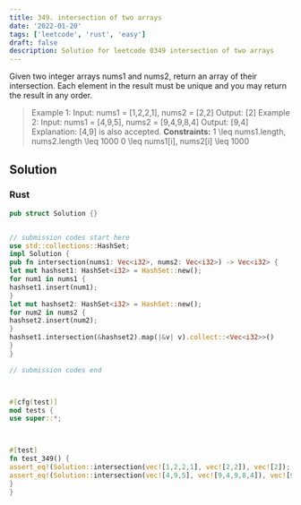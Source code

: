 ```yaml
---
title: 349. intersection of two arrays
date: '2022-01-20'
tags: ['leetcode', 'rust', 'easy']
draft: false
description: Solution for leetcode 0349 intersection of two arrays
---
```




Given two integer arrays nums1 and nums2, return an array of their intersection. Each element in the result must be unique and you may return the result in any order.



>   Example 1:
>   Input: nums1 <TeX>=</TeX> [1,2,2,1], nums2 <TeX>=</TeX> [2,2]
>   Output: [2]
>   Example 2:
>   Input: nums1 <TeX>=</TeX> [4,9,5], nums2 <TeX>=</TeX> [9,4,9,8,4]
>   Output: [9,4]
>   Explanation: [4,9] is also accepted.
**Constraints:**
>   	1 <TeX>\leq</TeX> nums1.length, nums2.length <TeX>\leq</TeX> 1000
>   	0 <TeX>\leq</TeX> nums1[i], nums2[i] <TeX>\leq</TeX> 1000


## Solution


### Rust
```rust
pub struct Solution {}


// submission codes start here
use std::collections::HashSet;
impl Solution {
pub fn intersection(nums1: Vec<i32>, nums2: Vec<i32>) -> Vec<i32> {
let mut hashset1: HashSet<i32> = HashSet::new();
for num1 in nums1 {
hashset1.insert(num1);
}
let mut hashset2: HashSet<i32> = HashSet::new();
for num2 in nums2 {
hashset2.insert(num2);
}
hashset1.intersection(&hashset2).map(|&v| v).collect::<Vec<i32>>()
}
}

// submission codes end



#[cfg(test)]
mod tests {
use super::*;



#[test]
fn test_349() {
assert_eq!(Solution::intersection(vec![1,2,2,1], vec![2,2]), vec![2]);
assert_eq!(Solution::intersection(vec![4,9,5], vec![9,4,9,8,4]), vec![9,4]);
}
}

```

